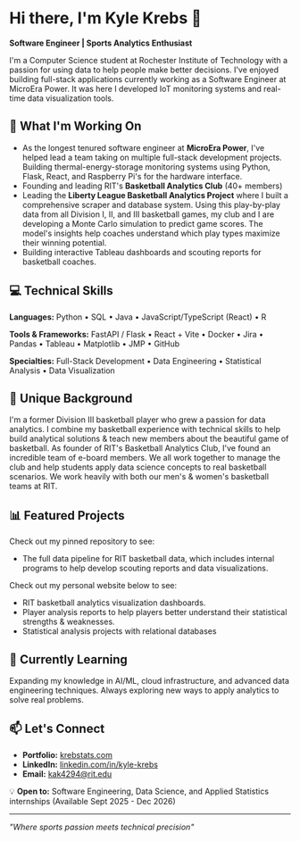 # Hi there, I'm Kyle Krebs 👋

**Software Engineer | Sports Analytics Enthusiast**

I'm a Computer Science student at Rochester Institute of Technology with a passion for using data to help people make better decisions. I've enjoyed building full-stack applications currently working as a Software Engineer at MicroEra Power. It was here I developed IoT monitoring systems and real-time data visualization tools.

## 🔭 What I'm Working On

- As the longest tenured software engineer at **MicroEra Power**, I've helped lead a team taking on multiple full-stack development projects. Building thermal-energy-storage monitoring systems using Python, Flask, React, and Raspberry Pi's for the hardware interface.
- Founding and leading RIT's **Basketball Analytics Club** (40+ members)
- Leading the **Liberty League Basketball Analytics Project** where I built a comprehensive scraper and database system. Using this play-by-play data from all Division I, II, and III basketball games, my club and I are developing a Monte Carlo simulation to predict game scores. The model's insights help coaches understand which play types maximize their winning potential.  
- Building interactive Tableau dashboards and scouting reports for basketball coaches.

## 💻 Technical Skills

**Languages:** Python • SQL • Java • JavaScript/TypeScript (React) • R

**Tools & Frameworks:** FastAPI / Flask • React + Vite • Docker • Jira • Pandas • Tableau • Matplotlib • JMP • GitHub

**Specialties:** Full-Stack Development • Data Engineering • Statistical Analysis • Data Visualization

## 🏀 Unique Background

I'm a former Division III basketball player who grew a passion for data analytics. I combine my basketball experience with technical skills to help build analytical solutions & teach new members about the beautiful game of basketball. As founder of RIT's Basketball Analytics Club, I've found an incredible team of e-board members. We all work together to manage the club and help students apply data science concepts to real basketball scenarios. We work heavily with both our men's & women's basketball teams at RIT.

## 📊 Featured Projects

Check out my pinned repository to see:
- The full data pipeline for RIT basketball data, which includes internal programs to help develop scouting reports and data visualizations.

Check out my personal website below to see:
- RIT basketball analytics visualization dashboards.
- Player analysis reports to help players better understand their statistical strengths & weaknesses.
- Statistical analysis projects with relational databases

## 🎯 Currently Learning

Expanding my knowledge in AI/ML, cloud infrastructure, and advanced data engineering techniques. Always exploring new ways to apply analytics to solve real problems.

## 📫 Let's Connect

- **Portfolio:** [krebstats.com](https://krebstats.com)
- **LinkedIn:** [linkedin.com/in/kyle-krebs](https://linkedin.com/in/kyle-krebs)
- **Email:** kak4294@rit.edu

💡 **Open to:** Software Engineering, Data Science, and Applied Statistics internships (Available Sept 2025 - Dec 2026)

---

*"Where sports passion meets technical precision"*
